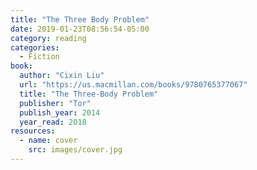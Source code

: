 ```yaml
---
title: "The Three Body Problem"
date: 2019-01-23T08:56:54-05:00
category: reading
categories:
  - Fiction
book:
  author: "Cixin Liu"
  url: "https://us.macmillan.com/books/9780765377067"
  title: "The Three-Body Problem"
  publisher: "Tor"
  publish_year: 2014
  year_read: 2018
resources:
  - name: cover
    src: images/cover.jpg
---
```


